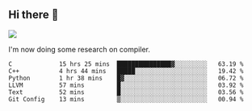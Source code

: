 


<!--
**liusy58/liusy58** is a ✨ _special_ ✨ repository because its `README.md` (this file) appears on your GitHub profile.

Here are some ideas to get you started:

- 🔭 I’m currently working on ...
- 🌱 I’m currently learning ...
- 👯 I’m looking to collaborate on ...
- 🤔 I’m looking for help with ...
- 💬 Ask me about ...
- 📫 How to reach me: ...
- 😄 Pronouns: ...
- ⚡ Fun fact: ...
-->
<!--
![](https://komarev.com/ghpvc/?username=liusy58&color=brightgreen&label=PROFILE+VIEWS)




- 🔭 I’m currently working on my .
- 📫 How to reach me:plz contact me by [email](liusy58@,ail2.sysu.edu.cn) or WeChat(LIUSIYU_58)
- 🏫 I'm an undergraduate in Sun-Yat-sen University majoring in the computer science. Expected to graduate in Spring 2021.
- 👯 I'm now interested in System such as OS, Compiler and Database. 
- 🤔 I’m looking for help with Database System.
-->

## Hi there 👋
![](https://komarev.com/ghpvc/?username=liusy58&color=brightgreen&label=PROFILE+VIEWS)



I'm now doing some research on compiler.



 <!--START_SECTION:waka-->

```text
C             15 hrs 25 mins  ███████████████▓░░░░░░░░░   63.19 %
C++           4 hrs 44 mins   █████░░░░░░░░░░░░░░░░░░░░   19.42 %
Python        1 hr 38 mins    █▓░░░░░░░░░░░░░░░░░░░░░░░   06.72 %
LLVM          57 mins         █░░░░░░░░░░░░░░░░░░░░░░░░   03.92 %
Text          52 mins         █░░░░░░░░░░░░░░░░░░░░░░░░   03.56 %
Git Config    13 mins         ▒░░░░░░░░░░░░░░░░░░░░░░░░   00.94 %
```

<!--END_SECTION:waka-->
